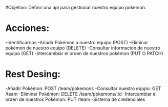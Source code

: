 #Objetivo:
Definir una api para gestionar nuestro equipo pokemon.

# Acciones:
-Identificarnos
-Añadir Pokémon a nuestro equipo (POST)
-Eliminar pokémon de nuestro equipo (DELETE)
-Consultar informacion de nuestro equipo (GET)
-Intercambiar el orden de nuestros pokémon (PUT O PATCH)

# Rest Desing:

-Añadir Pokémon: POST /team/pokemons
-Consultar nuestro equpo: GET /team
-Eliminar Pokémon: DELETE /team/pokemons/:id
-Intercambiar el orden de nuestros Pokémon: PUT /team
-Sistema de credenciales
